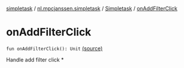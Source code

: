 [simpletask](../../index.md) / [nl.mpcjanssen.simpletask](../index.md) / [Simpletask](index.md) / [onAddFilterClick](.)

# onAddFilterClick

`fun onAddFilterClick(): Unit` [(source)](https://github.com/mpcjanssen/simpletask-android/blob/master/src/main/java/nl/mpcjanssen/simpletask/Simpletask.kt#L928)

Handle add filter click *


